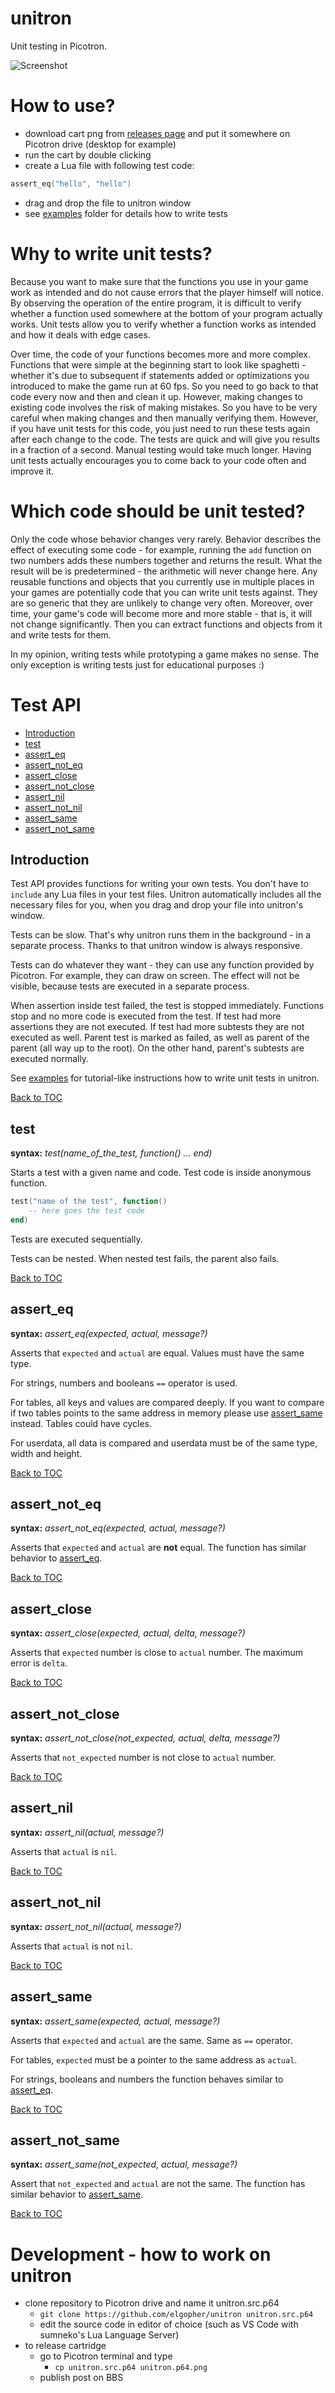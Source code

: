 unitron 
=======

Unit testing in Picotron.

![Screenshot](label.png "unitron")

How to use?
===========

* download cart png from [releases page](https://github.com/elgopher/unitron/releases) and put it somewhere on Picotron drive (desktop for example)
* run the cart by double clicking 
* create a Lua file with following test code:

```lua
assert_eq("hello", "hello")
```

* drag and drop the file to unitron window
* see [examples](examples) folder for details how to write tests

Why to write unit tests?
========================

Because you want to make sure that the functions you use in your game work as intended and do not cause errors that the player himself will notice. By observing the operation of the entire program, it is difficult to verify whether a function used somewhere at the bottom of your program actually works. Unit tests allow you to verify whether a function works as intended and how it deals with edge cases.

Over time, the code of your functions becomes more and more complex. Functions that were simple at the beginning start to look like spaghetti - whether it's due to subsequent if statements added or optimizations you introduced to make the game run at 60 fps. So you need to go back to that code every now and then and clean it up. However, making changes to existing code involves the risk of making mistakes. So you have to be very careful when making changes and then manually verifying them. However, if you have unit tests for this code, you just need to run these tests again after each change to the code. The tests are quick and will give you results in a fraction of a second. Manual testing would take much longer. Having unit tests actually encourages you to come back to your code often and improve it.

Which code should be unit tested?
=================================

Only the code whose behavior changes very rarely. Behavior describes the effect of executing some code - for example, running the `add` function on two numbers adds these numbers together and returns the result. What the result will be is predetermined - the arithmetic will never change here. Any reusable functions and objects that you currently use in multiple places in your games are potentially code that you can write unit tests against. They are so generic that they are unlikely to change very often. Moreover, over time, your game's code will become more and more stable - that is, it will not change significantly. Then you can extract functions and objects from it and write tests for them. 

In my opinion, writing tests while prototyping a game makes no sense. The only exception is writing tests just for educational purposes :)

Test API
========

* [Introduction](#introduction)
* [test](#test)
* [assert_eq](#assert_eq)
* [assert_not_eq](#assert_not_eq)
* [assert_close](#assert_close)
* [assert_not_close](#assert_not_close)
* [assert_nil](#assert_nil)
* [assert_not_nil](#assert_not_nil)
* [assert_same](#assert_same)
* [assert_not_same](#assert_not_same)

Introduction 
------------

Test API provides functions for writing your own tests. You don't have to `include` any Lua files in your test files. Unitron automatically includes all the necessary files for you, when you drag and drop your file into unitron's window.

Tests can be slow. That's why unitron runs them in the background - in a separate process. Thanks to that unitron window is always responsive.

Tests can do whatever they want - they can use any function provided by Picotron. For example, they can draw on screen. The effect will not be visible, because tests are executed in a separate process.

When assertion inside test failed, the test is stopped immediately. Functions stop and no more code is executed from the test. If test had more assertions they are not executed. If test had more subtests they are not executed as well. Parent test is marked as failed, as well as parent of the parent (all way up to the root). On the other hand, parent's subtests are executed normally.

See [examples](examples) for tutorial-like instructions how to write unit tests in unitron.

[Back to TOC](#test-api)

test
----

**syntax:** *test(name_of_the_test, function() ... end)*

Starts a test with a given name and code. Test code is inside anonymous function.

```lua
test("name of the test", function()
    -- here goes the test code
end)
```

Tests are executed sequentially.

Tests can be nested. When nested test fails, the parent also fails.

[Back to TOC](#test-api)

assert_eq
---------

**syntax:** *assert_eq(expected, actual, message?)*

Asserts that `expected` and `actual` are equal. Values must have the same type.

For strings, numbers and booleans `==` operator is used.

For tables, all keys and values are compared deeply. 
If you want to compare if two tables points to the same address in memory please use [assert_same](#assert_same) instead. 
Tables could have cycles.

For userdata, all data is compared and userdata must be of the same type, width and height.

[Back to TOC](#test-api)

assert_not_eq
-------------

**syntax:** *assert_not_eq(expected, actual, message?)*

Asserts that `expected` and `actual` are **not** equal. The function has similar behavior to [assert_eq](#assert_eq).

[Back to TOC](#test-api)

assert_close
------------

**syntax:** *assert_close(expected, actual, delta, message?)*

Asserts that `expected` number is close to `actual` number. The maximum error is `delta`.

[Back to TOC](#test-api)

assert_not_close
----------------

**syntax:** *assert_not_close(not_expected, actual, delta, message?)*

Asserts that `not_expected` number is not close to `actual` number. 

[Back to TOC](#test-api)

assert_nil
----------

**syntax:** *assert_nil(actual, message?)*

Asserts that `actual` is `nil`.

[Back to TOC](#test-api)

assert_not_nil
--------------

**syntax:** *assert_not_nil(actual, message?)*

Asserts that `actual` is not `nil`.

[Back to TOC](#test-api)

assert_same
-----------

**syntax:** *assert_same(expected, actual, message?)*

Asserts that `expected` and `actual` are the same. Same as `==` operator.

For tables, `expected` must be a pointer to the same address as `actual`.

For strings, booleans and numbers the function behaves similar to [assert_eq](#assert_eq).  


[Back to TOC](#test-api)

assert_not_same
---------------

**syntax:** *assert_same(not_expected, actual, message?)*

Assert that `not_expected` and `actual` are not the same. The function has similar behavior to [assert_same](#assert_same).

[Back to TOC](#test-api)

Development - how to work on unitron
====================================

* clone repository to Picotron drive and name it unitron.src.p64
    * `git clone https://github.com/elgopher/unitron unitron.src.p64`
    * edit the source code in editor of choice (such as VS Code with sumneko's Lua Language Server)
* to release cartridge
    * go to Picotron terminal and type
        * `cp unitron.src.p64 unitron.p64.png`
    * publish post on BBS

